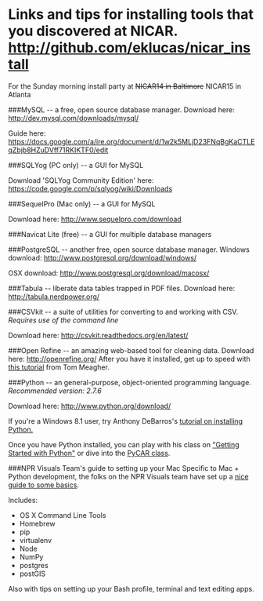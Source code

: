 Links and tips for installing tools that you discovered at NICAR.
http://github.com/eklucas/nicar_install
=============
For the Sunday morning install party at ~~NICAR14 in Baltimore~~ NICAR15 in Atlanta


###MySQL -- a free, open source database manager.
Download here: http://dev.mysql.com/downloads/mysql/

Guide here: https://docs.google.com/a/ire.org/document/d/1w2k5MLjD23FNqBgKaCTLEqZbjb8HZuDVff71RKIKTF0/edit

###SQLYog (PC only) -- a GUI for MySQL

Download 'SQLYog Community Edition' here: https://code.google.com/p/sqlyog/wiki/Downloads

###SequelPro (Mac only) -- a GUI for MySQL

Download here: http://www.sequelpro.com/download

###Navicat Lite (free) -- a GUI for multiple database managers

###PostgreSQL -- another free, open source database manager.
Windows download: http://www.postgresql.org/download/windows/

OSX download: http://www.postgresql.org/download/macosx/

###Tabula -- liberate data tables trapped in PDF files.
Download here: http://tabula.nerdpower.org/

###CSVkit -- a suite of utilities for converting to and working with CSV.
*Requires use of the command line*

Download here: http://csvkit.readthedocs.org/en/latest/

###Open Refine -- an amazing web-based tool for cleaning data.
Download here: http://openrefine.org/
After you have it installed, get up to speed with [this tutorial](http://www.tommeagher.com/blog/2012/06/clean-data-is-the-best-weapon-against-the-planet-of-the-apes.html) from Tom Meagher.

###Python -- an general-purpose, object-oriented programming language.
*Recommended version: 2.7.6*

Download here: http://www.python.org/download/

If you're a Windows 8.1 user, try Anthony DeBarros's [tutorial on installing Python.](http://www.anthonydebarros.com/2014/02/16/setting-up-python-in-windows-8-1/)

Once you have Python installed, you can play with his class on ["Getting Started with Python"](http://www.anthonydebarros.com/2014/03/01/nicar-14-python-get-started/) or dive into the [PyCAR class](https://github.com/tommeagher/pycar14).

###NPR Visuals Team's guide to setting up your Mac
Specific to Mac + Python development, the folks on the NPR Visuals team have set up a [nice guide to some basics](http://blog.apps.npr.org/2013/06/06/how-to-setup-a-developers-environment.html).

Includes:
* OS X Command Line Tools
* Homebrew
* pip
* virtualenv
* Node
* NumPy
* postgres
* postGIS

Also with tips on setting up your Bash profile, terminal and text editing apps.

